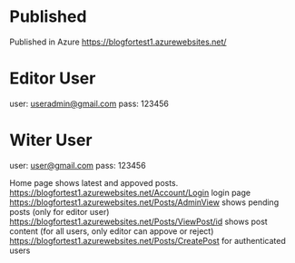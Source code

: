 # Published
Published in Azure
https://blogfortest1.azurewebsites.net/

# Editor User
user: useradmin@gmail.com
pass: 123456

# Witer User
user: user@gmail.com
pass: 123456

Home page shows latest and appoved posts.
https://blogfortest1.azurewebsites.net/Account/Login login page
https://blogfortest1.azurewebsites.net/Posts/AdminView shows pending posts (only for editor user)
https://blogfortest1.azurewebsites.net/Posts/ViewPost/id  shows post content (for all users, only editor can appove or reject)
https://blogfortest1.azurewebsites.net/Posts/CreatePost  for authenticated users
